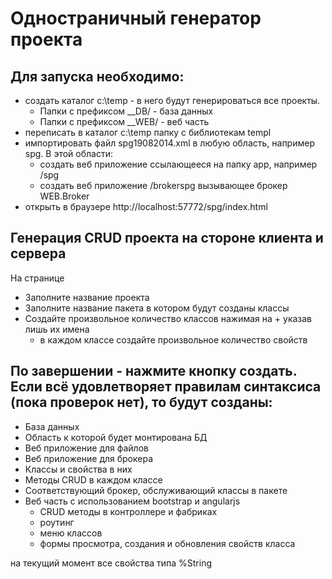 Одностраничный генератор проекта
========
## Для запуска необходимо:
* создать каталог c:\temp - в него будут генерироваться все проекты. 
  * Папки с префиксом __DB/ - база данных
  * Папки с префиксом __WEB/ - веб часть
* переписать в каталог c:\temp папку с библиотекам templ
* импортировать файл spg19082014.xml в любую область, например spg. В этой области:
  * создать веб приложение ссылающееся на папку app, например /spg
  * создать веб приложение /brokerspg вызывающее брокер WEB.Broker
* открыть в браузере http://localhost:57772/spg/index.html
## Генерация CRUD проекта на стороне клиента и сервера
На странице
* Заполните название проекта
* Заполните название пакета в котором будут созданы классы
* Создайте произвольное количество классов нажимая на + указав лишь их имена
  * в каждом классе создайте произвольное количество свойств

## По завершении - нажмите кнопку создать. Если всё удовлетворяет правилам синтаксиса (пока проверок нет), то будут созданы:
* База данных
* Область к которой будет монтирована БД
* Веб приложение для файлов
* Веб приложение для брокера
* Классы и свойства в них
* Методы CRUD в каждом классе
* Соответствующий брокер, обслуживающий классы в пакете
* Веб часть с использованием bootstrap и angularjs
  * CRUD методы в контроллере и фабриках
  * роутинг
  * меню классов
  * формы просмотра,  создания и обновления свойств класса

на текущий момент все свойства типа %String
